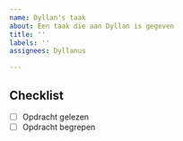 ```yaml
---
name: Dyllan's taak
about: Een taak die aan Dyllan is gegeven
title: ''
labels: ''
assignees: Dyllanus

---
```


## Checklist
- [ ] Opdracht gelezen
- [ ] Opdracht begrepen
